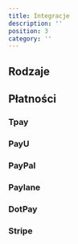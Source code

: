 ```yaml
---
title: Integracje
description: ''
position: 3
category: ''
---
```


## Rodzaje

## Płatności

### Tpay

### PayU

### PayPal

### Paylane

### DotPay

### Stripe